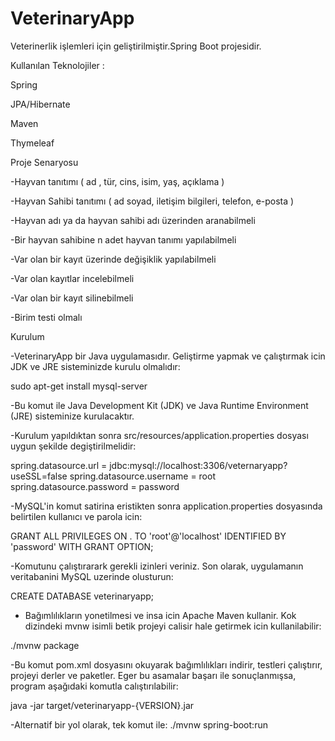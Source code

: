 # VeterinaryApp

 Veterinerlik işlemleri için geliştirilmiştir.Spring Boot projesidir.
 
Kullanılan Teknolojiler : 

Spring

JPA/Hibernate

Maven

Thymeleaf


Proje Senaryosu

-Hayvan tanıtımı ( ad , tür, cins, isim, yaş, açıklama )

-Hayvan Sahibi tanıtımı ( ad soyad, iletişim bilgileri, telefon, e-posta )

-Hayvan adı ya da hayvan sahibi adı üzerinden aranabilmeli

-Bir hayvan sahibine n adet hayvan tanımı yapılabilmeli

-Var olan bir kayıt üzerinde değişiklik yapılabilmeli

-Var olan kayıtlar incelebilmeli

-Var olan bir kayıt silinebilmeli

-Birim testi olmalı

Kurulum 

-VeterinaryApp bir Java uygulamasıdır. Geliştirme yapmak ve çalıştırmak icin JDK ve JRE sisteminizde kurulu olmalıdır:

sudo apt-get install mysql-server

-Bu komut ile Java Development Kit (JDK) ve Java Runtime Environment (JRE) sisteminize kurulacaktır.

-Kurulum yapıldıktan sonra src/resources/application.properties dosyası uygun şekilde degiştirilmelidir:

spring.datasource.url = jdbc:mysql://localhost:3306/veternaryapp?useSSL=false spring.datasource.username = root spring.datasource.password = password

-MySQL'in komut satirina eristikten sonra application.properties dosyasında belirtilen kullanıcı ve parola icin:

GRANT ALL PRIVILEGES ON . TO 'root'@'localhost' IDENTIFIED BY 'password' WITH GRANT OPTION;

-Komutunu çalıştırarark gerekli izinleri veriniz. Son olarak, uygulamanın veritabanini MySQL uzerinde olusturun:

CREATE DATABASE veterinaryapp;

-	Bağımlılıkların yonetilmesi ve insa icin Apache Maven kullanir. Kok dizindeki mvnw isimli betik projeyi calisir hale getirmek icin kullanilabilir:

./mvnw package

-Bu komut pom.xml dosyasını okuyarak bağımlılıkları indirir, testleri çalıştırır, projeyi derler ve paketler. Eger bu asamalar başarı ile sonuçlanmışsa, program aşağıdaki komutla calıştırılabilir:

java -jar target/veterinaryapp-{VERSION}.jar

-Alternatif bir yol olarak, tek komut ile:
./mvnw spring-boot:run

